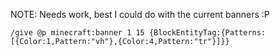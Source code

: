NOTE: Needs work, best I could do with the current banners :P
```
/give @p minecraft:banner 1 15 {BlockEntityTag:{Patterns:[{Color:1,Pattern:"vh"},{Color:4,Pattern:"tr"}]}}
```
